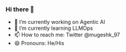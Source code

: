 ### Hi there 👋


- 🔭 I’m currently working on Agentic AI
- 🌱 I’m currently learning LLMOps
- 📫 How to reach me: Twitter  @mugeshk_97
- 😄 Pronouns: He/His

